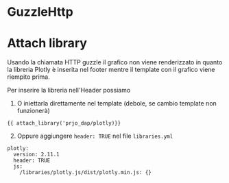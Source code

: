 # GuzzleHttp

# Attach library

Usando la chiamata HTTP guzzle il grafico non viene renderizzato in quanto la libreria Plotly è inserita nel footer mentre il template con il grafico viene riempito prima.

Per inserire la libreria nell'Header possiamo

1. O iniettarla direttamente nel template (debole, se cambio template non funzionerà)
```
{{ attach_library('prjo_dap/plotly)}}
```

2. Oppure aggiungere `header: TRUE` nel file `libraries.yml`

```
plotly:
  version: 2.11.1
  header: TRUE
  js:
    /libraries/plotly.js/dist/plotly.min.js: {}
```      
